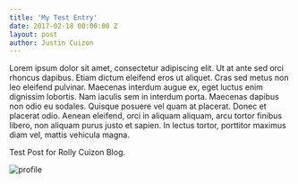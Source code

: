 ```yaml
---
title: 'My Test Entry'
date: 2017-02-18 00:00:00 Z
layout: post
author: Justin Cuizon
---
```


Lorem ipsum dolor sit amet, consectetur adipiscing elit. Ut at ante sed orci rhoncus dapibus. Etiam dictum eleifend eros ut aliquet. Cras sed metus non leo eleifend pulvinar. Maecenas interdum augue ex, eget luctus enim dignissim lobortis. Nam iaculis sem in interdum porta. Maecenas dapibus non odio eu sodales. Quisque posuere vel quam at placerat. Donec et placerat odio. Aenean eleifend, orci in aliquam aliquam, arcu tortor finibus libero, non aliquam purus justo et sapien. In lectus tortor, porttitor maximus diam vel, mattis vehicula magna.


Test Post for Rolly Cuizon Blog.

![profile]({{site.baseurl}}/assets/img/avatar.jpg)
